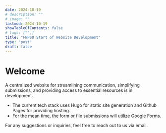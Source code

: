 ```yaml
---
date: 2024-10-19
# description: ""
# image: ""
lastmod: 2024-10-19
showTableOfContents: false
# tags: ["",]
title: "FNPSO Start of Website Development"
type: "post"
draft: false
---
```


# Welcome

A centralized website for streamlining communication, simplifying submissions, and providing access to essential resources is in development.

- The current tech stack uses Hugo for static site generation and Github Pages for providing hosting.
- For the mean time, the form or file submissions will utilize Google Forms.

For any suggestions or inquiries, feel free to reach out to us via email.
